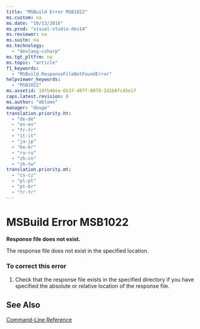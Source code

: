 ```yaml
---
title: "MSBuild Error MSB1022"
ms.custom: na
ms.date: "10/13/2016"
ms.prod: "visual-studio-dev14"
ms.reviewer: na
ms.suite: na
ms.technology: 
  - "devlang-csharp"
ms.tgt_pltfrm: na
ms.topic: "article"
f1_keywords: 
  - "MSBuild.ResponseFileNotFoundError"
helpviewer_keywords: 
  - "MSB1022"
ms.assetid: 19fb46ea-6b37-497f-8978-2d1b8fc45e17
caps.latest.revision: 8
ms.author: "mblome"
manager: "douge"
translation.priority.ht: 
  - "de-de"
  - "es-es"
  - "fr-fr"
  - "it-it"
  - "ja-jp"
  - "ko-kr"
  - "ru-ru"
  - "zh-cn"
  - "zh-tw"
translation.priority.mt: 
  - "cs-cz"
  - "pl-pl"
  - "pt-br"
  - "tr-tr"
---
```

# MSBuild Error MSB1022
**Response file does not exist.**  
  
 The response file does not exist in the specified location.  
  
### To correct this error  
  
1.  Check that the response file exists in the specified directory if you have specified the absolute or relative location of the response file.  
  
## See Also  
 [Command-Line Reference](../reference/msbuild-command-line-reference.md)